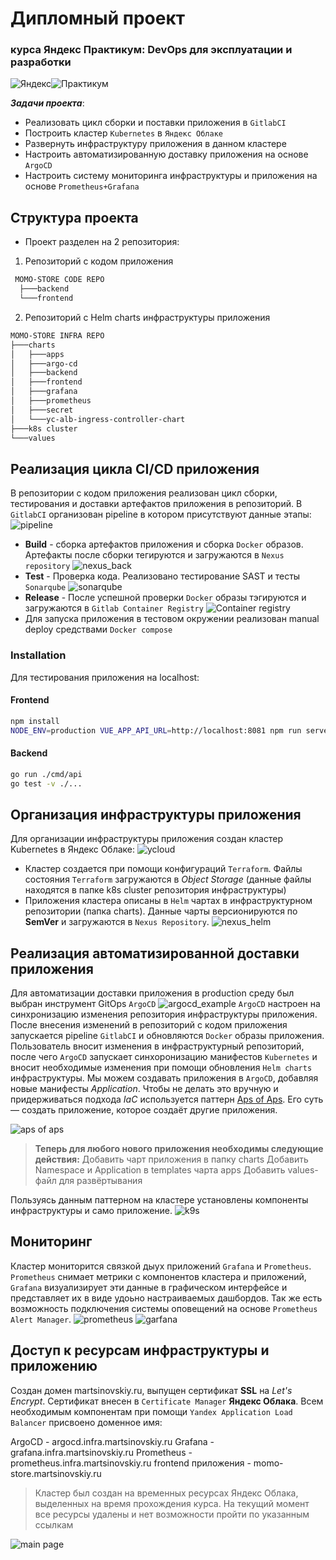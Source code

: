 # Дипломный проект 
###  курса Яндекс Практикум: DevOps для эксплуатации и разработки

![Яндекс](https://user-images.githubusercontent.com/106011284/230385089-99d0ed66-9854-41b6-a57c-8dfac54279a0.svg)![Практикум](https://user-images.githubusercontent.com/106011284/230385205-fcfa20fe-532f-4c5c-9477-5a3dd609aad3.svg)



_**Задачи проекта**_: 

- Реализовать цикл сборки и поставки приложения в `GitlabCI`
- Построить кластер `Kubernetes` в `Яндекс Облаке`
- Развернуть инфраструктуру приложения в данном кластере 
- Настроить автоматизированную доставку приложения на основе `ArgoCD`
- Настроить систему мониторинга инфраструктуры и приложения на основе `Prometheus+Grafana`

## Структура проекта

- Проект разделен на 2 репозитория:
1.  Репозиторий с кодом приложения
```sh
 MOMO-STORE CODE REPO
  ├───backend 
  └───frontend
```
2. Репозиторий с Helm charts инфраструктуры приложения
```sh
MOMO-STORE INFRA REPO
├───charts
│   ├───apps
│   ├───argo-cd
│   ├───backend
│   ├───frontend
│   ├───grafana
│   ├───prometheus
│   ├───secret
│   └───yc-alb-ingress-controller-chart
├───k8s cluster
└───values        
```


## Реализация цикла CI/CD приложения

В репозитории с кодом приложения реализован цикл сборки, тестирования и доставки артефактов приложения в репозиторий. В `GitlabCI` организован pipeline в котором присутствуют данные этапы:
![pipeline](https://user-images.githubusercontent.com/106011284/230436445-e217fefc-1194-47d7-9d77-c552ce73ac29.png)
* **Build** - сборка артефактов приложения и сборка `Docker` образов. Артефакты после сборки тегируются и загружаются в `Nexus repository`
![nexus_back](https://user-images.githubusercontent.com/106011284/230437588-76fe7282-1a80-491b-9409-fc27817ada13.png)
* **Test** - Проверка кода. Реализовано тестирование SAST и тесты `Sonarqube`
![sonarqube](https://user-images.githubusercontent.com/106011284/230437665-6172f684-e915-45c5-99d4-bb995f7e3971.png)
* **Release** - После успешной проверки `Docker` образы тэгируются и загружаются в `Gitlab Container Registry`
![Container registry](https://user-images.githubusercontent.com/106011284/230439989-55980cc8-944d-4d9d-a04f-83b2d8a03ded.png)
* Для запуска приложения в тестовом окружении реализован manual deploy средствами `Docker compose`

### Installation

Для тестирования приложения на localhost:

#### Frontend

```bash
npm install
NODE_ENV=production VUE_APP_API_URL=http://localhost:8081 npm run serve
```

#### Backend

```bash
go run ./cmd/api
go test -v ./... 
```
## Организация инфраструктуры приложения

Для организации инфраструктуры приложения создан кластер Kubernetes в Яндекс Облаке:
![ycloud](https://user-images.githubusercontent.com/106011284/230447047-8d8b05d7-de1a-4521-9bb3-00c2c74baa09.png)

* Кластер создается при помощи конфигураций `Terraform`. Файлы состояния `Terraform` загружаются  в _Object Storage_ (данные файлы находятся в папке k8s cluster репозитория инфраструктуры)
* Приложения кластера описаны в `Helm` чартах в инфраструктурном репозитории (папка charts). Данные чарты версионируются по **SemVer** и загружаются в `Nexus Repository`.
![nexus_helm](https://user-images.githubusercontent.com/106011284/230458400-cf54efdf-b6d4-4047-bce0-984c99ef8d07.png)

## Реализация автоматизированной доставки приложения

Для автоматизации доставки приложения в production среду был выбран инструмент GitOps `ArgoCD`
![argocd_example](https://user-images.githubusercontent.com/106011284/230452142-958b4f3e-3940-4d4f-8b59-7cb659e82858.png)
`ArgoCD` настроен на синхронизацию изменения репозитория инфраструктуры приложения. После внесения изменений в репозиторий с кодом приложения запускается pipeline `GitlabCI` и обновляются `Docker` образы приложения. Пользователь вносит изменения в инфраструктурный репозиторий, после чего `ArgoCD` запускает синхоронизацию манифестов `Kubernetes` и вносит необходимые изменения при помощи обновления `Helm charts` инфраструктуры. 
Мы можем создавать приложения в `ArgoCD`, добавляя новые манифесты _Application_. Чтобы не делать это вручную и придерживаться подхода _IaC_ используется паттерн  [Aps of Aps](https://argo-cd.readthedocs.io/en/stable/operator-manual/cluster-bootstrapping/). Его суть — создать приложение, которое создаёт другие приложения. 

![aps of aps](https://user-images.githubusercontent.com/106011284/230456135-d7cf5c23-f9f4-4f20-b26a-26f16c5c2ce0.png)


>**Теперь для любого нового приложения необходимы следующие действия:**
> Добавить чарт приложения в папку charts
> Добавить Namespace и Application в templates чарта apps
> Добавить values-файл для развёртывания

Пользуясь данным паттерном на кластере установлены компоненты инфраструктуры и само приложение.
![k9s](https://user-images.githubusercontent.com/106011284/230458347-7b5d4445-406b-4b5f-8979-a3e489773b78.png)
## Мониторинг

Кластер мониторится связкой дыух приложений `Grafana` и `Prometheus`. `Prometheus` снимает метрики с компонентов кластера и приложений, `Grafana` визуализирует эти данные в графическом интерфейсе и представляет их в виде удоьно настраиваемых дашбордов. Так же есть возможность подключения системы оповещений на основе `Prometheus Alert Manager`.
![prometheus](https://user-images.githubusercontent.com/106011284/230458451-170aedab-30c6-4ec2-bc19-cdaae4d4d9bd.png)
![garfana](https://user-images.githubusercontent.com/106011284/230458438-fbe108cb-5dae-4395-8344-c3b0d5c9f7a6.png)

## Доступ к ресурсам инфраструктуры и приложению



Создан домен martsinovskiy.ru, выпущен сертификат **SSL** на _Let's Encrypt_. Сертификат внесен в `Certificate Manager` **Яндекс Облака**. Всем необходимым компонентам при помощи `Yandex Application Load Balancer` присвоено доменное имя:

ArgoCD - argocd.infra.martsinovskiy.ru
Grafana - grafana.infra.martsinovskiy.ru
Prometheus - prometheus.infra.martsinovskiy.ru
frontend приложения - momo-store.martsinovskiy.ru
> Кластер был создан на временных ресурсах Яндекс Облака, выделенных на время прохождения курса. На текущий момент все ресурсы удалены и нет возможности пройти по указанным ссылкам

![main page](https://user-images.githubusercontent.com/106011284/230461373-bafb7239-8001-48b5-be0f-566130da1c48.png)




